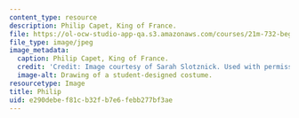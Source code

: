 ```yaml
---
content_type: resource
description: Philip Capet, King of France.
file: https://ol-ocw-studio-app-qa.s3.amazonaws.com/courses/21m-732-beginning-costume-design-and-construction-fall-2008/e290debef81cb32fb7e6febb277bf3ae_phillip.jpg
file_type: image/jpeg
image_metadata:
  caption: Philip Capet, King of France.
  credit: 'Credit: Image courtesy of Sarah Slotznick. Used with permission.'
  image-alt: Drawing of a student-designed costume.
resourcetype: Image
title: Philip
uid: e290debe-f81c-b32f-b7e6-febb277bf3ae
---
```

